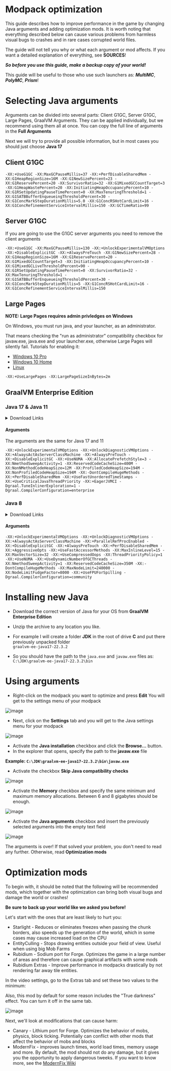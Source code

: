 # Modpack optimization
This guide describes how to improve performance in the game by changing Java arguments and adding optimization mods.
It is worth noting that everything described below can cause various problems from harmless visual bugs to crashes and in rare cases corrupted world files. 

The guide will not tell you why or what each argument or mod affects. If you want a detailed explanation of everything, see **SOURCES**!

_**So before you use this guide, make a backup copy of your world!**_

This guide will be useful to those who use such launchers as: _**MultiMC**_, _**PolyMC**_, _**Prism**_!
# Selecting Java arguments
Arguments can be divided into several parts: Client G1GC, Server G1GC, Large Pages, GraalVM Arguments. They can be applied individually, but we recommend using them all at once.
You can copy the full line of arguments in the **Full Arguments**

Next we will try to provide all possible information, but in most cases you should just choose **Java 17**
## Client G1GC
```
-XX:+UseG1GC -XX:MaxGCPauseMillis=37 -XX:+PerfDisableSharedMem -XX:G1HeapRegionSize=16M -XX:G1NewSizePercent=23 -XX:G1ReservePercent=20 -XX:SurvivorRatio=32 -XX:G1MixedGCCountTarget=3 -XX:G1HeapWastePercent=20 -XX:InitiatingHeapOccupancyPercent=10 -XX:G1RSetUpdatingPauseTimePercent=0 -XX:MaxTenuringThreshold=1 -XX:G1SATBBufferEnqueueingThresholdPercent=30 -XX:G1ConcMarkStepDurationMillis=5.0 -XX:G1ConcRSHotCardLimit=16 -XX:G1ConcRefinementServiceIntervalMillis=150 -XX:GCTimeRatio=99
```

## Server G1GC
If you are going to use the G1GC server arguments you need to remove the client arguments
```
-XX:+UseG1GC -XX:MaxGCPauseMillis=130 -XX:+UnlockExperimentalVMOptions -XX:+DisableExplicitGC -XX:+AlwaysPreTouch -XX:G1NewSizePercent=28 -XX:G1HeapRegionSize=16M -XX:G1ReservePercent=20 -XX:G1MixedGCCountTarget=3 -XX:InitiatingHeapOccupancyPercent=10 -XX:G1MixedGCLiveThresholdPercent=90 -XX:G1RSetUpdatingPauseTimePercent=0 -XX:SurvivorRatio=32 -XX:MaxTenuringThreshold=1 -XX:G1SATBBufferEnqueueingThresholdPercent=30 -XX:G1ConcMarkStepDurationMillis=5 -XX:G1ConcRSHotCardLimit=16 -XX:G1ConcRefinementServiceIntervalMillis=150
```

## Large Pages
**NOTE: Large Pages requires admin privledges on Windows**

On Windows, you must run java, and your launcher, as an administrator. 

That means checking the "run as administrator" compatibility checkbox for javaw.exe, java.exe and your launcher.exe, otherwise Large Pages will silently fail.
Tutorials for enabling it:
* [Windows 10 Pro](https://www.chaoticafractals.com/manual/getting-started/enabling-large-page-support-windows)
* [Windows 10 Home](https://awesomeprojectsxyz.blogspot.com/2017/11/windows-10-home-how-to-enable-lock.html?m=1)
* [Linux](https://kstefanj.github.io/2021/05/19/large-pages-and-java.html)
```
-XX:+UseLargePages -XX:LargePageSizeInBytes=2m
```

## GraalVM Enterprise Edition
### Java 17 & Java 11
<details>
  <summary>Download Links</summary>
Java 17 Links
  
- [Windows AMD64 (64-bit)](https://oca.opensource.oracle.com/gds/GRAALVM_EE_JAVA17_22_3_1/graalvm-ee-java17-windows-amd64-22.3.1.zip)
- [Linux AMD64 (64-bit)](https://oca.opensource.oracle.com/gds/GRAALVM_EE_JAVA17_22_3_1/graalvm-ee-java17-linux-amd64-22.3.1.tar.gz)
- [Linux AARCH64 (ARM 64-bit)](https://oca.opensource.oracle.com/gds/GRAALVM_EE_JAVA17_22_3_1/graalvm-ee-java17-linux-aarch64-22.3.1.tar.gz)
- [Mac AMD64 (64-bit)](https://oca.opensource.oracle.com/gds/GRAALVM_EE_JAVA17_22_3_1/graalvm-ee-java17-darwin-amd64-22.3.1.tar.gz)

Java 11 Links

* [Windows AMD64 (64-bit)](https://oca.opensource.oracle.com/gds/GRAALVM_EE_JAVA11_22_3_1/graalvm-ee-java11-windows-amd64-22.3.1.zip)
* [Linux AMD64 (64-bit)](https://oca.opensource.oracle.com/gds/GRAALVM_EE_JAVA11_22_3_1/graalvm-ee-java11-linux-amd64-22.3.1.tar.gz)
* [Linux AARCH64 (ARM 64-bit)](https://oca.opensource.oracle.com/gds/GRAALVM_EE_JAVA11_22_3_1/graalvm-ee-java11-linux-aarch64-22.3.1.tar.gz)
* [Mac AMD64 (64-bit)](https://oca.opensource.oracle.com/gds/GRAALVM_EE_JAVA11_22_3_1/graalvm-ee-java11-darwin-amd64-22.3.1.tar.gz)
</details>

#### Arguments
The arguments are the same for Java 17 and 11
```
-XX:+UnlockExperimentalVMOptions -XX:+UnlockDiagnosticVMOptions -XX:+AlwaysActAsServerClassMachine -XX:+AlwaysPreTouch -XX:+DisableExplicitGC -XX:+UseNUMA -XX:AllocatePrefetchStyle=3 -XX:NmethodSweepActivity=1 -XX:ReservedCodeCacheSize=400M -XX:NonNMethodCodeHeapSize=12M -XX:ProfiledCodeHeapSize=194M -XX:NonProfiledCodeHeapSize=194M -XX:-DontCompileHugeMethods -XX:+PerfDisableSharedMem -XX:+UseFastUnorderedTimeStamps -XX:+UseCriticalJavaThreadPriority -XX:+EagerJVMCI -Dgraal.TuneInlinerExploration=1 -Dgraal.CompilerConfiguration=enterprise
```
### Java 8
<details>
  <summary>Download Links</summary>
  
* [Windows AMD64 (64-bit)](https://oca.opensource.oracle.com/gds/GRAALVM_EE_JAVA8_21_3_5/graalvm-ee-java8-windows-amd64-21.3.5.zip)
* [Linux AMD64 (64-bit)](https://oca.opensource.oracle.com/gds/GRAALVM_EE_JAVA8_21_3_5/graalvm-ee-java8-linux-amd64-21.3.5.tar.gz)
* [Mac AMD64 (64-bit)](https://oca.opensource.oracle.com/gds/GRAALVM_EE_JAVA8_21_3_5/graalvm-ee-java8-darwin-amd64-21.3.5.tar.gz)

</details>

#### Arguments
```
-XX:+UnlockExperimentalVMOptions -XX:+UnlockDiagnosticVMOptions -XX:+AlwaysActAsServerClassMachine -XX:+ParallelRefProcEnabled -XX:+DisableExplicitGC -XX:+AlwaysPreTouch -XX:+PerfDisableSharedMem -XX:+AggressiveOpts -XX:+UseFastAccessorMethods -XX:MaxInlineLevel=15 -XX:MaxVectorSize=32 -XX:+UseCompressedOops -XX:ThreadPriorityPolicy=1 -XX:+UseNUMA -XX:+UseDynamicNumberOfGCThreads -XX:NmethodSweepActivity=1 -XX:ReservedCodeCacheSize=350M -XX:-DontCompileHugeMethods -XX:MaxNodeLimit=240000 -XX:NodeLimitFudgeFactor=8000 -XX:+UseFPUForSpilling -Dgraal.CompilerConfiguration=community
```
# Installing new Java
* Download the correct version of Java for your OS from **GraalVM Enterprise Edition**

* Unzip the archive to any location you like.

* For example I will create a folder **JDK** in the root of drive **C** and put there previously unpacked folder<br> `graalvm-ee-java17-22.3.2`

* So you should have the path to the `java.exe` and `javaw.exe` files as: <br>`C:\JDK\graalvm-ee-java17-22.3.2\bin`

# Using arguments

* Right-click on the modpack you want to optimize and press **Edit** You will get to the settings menu of your modpack

![image](https://github.com/mllightitup/useful_things/assets/43480503/41894862-692c-4d4b-8155-3d6ca3930609)

* Next, click on the **Settings** tab and you will get to the Java settings menu for your modpack

![image](https://github.com/mllightitup/useful_things/assets/43480503/8b4a9b30-563e-4b12-b3ad-a2db31a1fea9)

* Activate the **Java installation** checkbox and click the **Browse...** button.
* In the explorer that opens, specify the path to the **javaw.exe** file

**Example: `C:\JDK\graalvm-ee-java17-22.3.2\bin\javaw.exe`**

* Activate the checkbox **Skip Java compatibility checks**

![image](https://github.com/mllightitup/useful_things/assets/43480503/05c3668a-eb0b-40ff-9a22-2e2de9037040)

* Activate the **Memory** checkbox and specify the same minimum and maximum memory allocations. Between 6 and 8 gigabytes should be enough.

![image](https://github.com/mllightitup/useful_things/assets/43480503/c5f73851-0787-4c42-90fa-7ad6aa561055)

* Activate the **Java arguments** checkbox and insert the previously selected arguments into the empty text field

![image](https://github.com/mllightitup/useful_things/assets/43480503/60bb066f-5df8-4878-b8cf-2bc58ec5fada)

The arguments is over! If that solved your problem, you don't need to read any further. Otherwise, read **Optimization mods**

# Optimization mods
To begin with, it should be noted that the following will be recommended mods, which together with the optimization can bring both visual bugs and damage the world or crashes!

**Be sure to back up your world like we asked you before!**

Let's start with the ones that are least likely to hurt you:

* Starlight - Reduces or eliminates freezes when passing the chunk borders, also speeds up the generation of the world, which in some cases may cause increased load on the CPU
* EntityCulling - Stops drawing entities outside your field of view. Useful when using big Mob Farms
* Rubidium - Sodium port for Forge. Optimizes the game in a large number of areas and therefore can cause graphical artifacts with some mods
* Rubidium Extras - Improve performance in modpacks drastically by not rendering far away tile entities.

In the video settings, go to the Extras tab and set these two values to the minimum:

Also, this mod by default for some reason includes the "True darkness" effect. You can turn it off in the same tab.

![image](https://github.com/mllightitup/useful_things/assets/43480503/be0bd84d-ebac-4063-858c-94504afecc09)

Next, we'll look at modifications that can cause harm:
* Canary - Lithium port for Forge. Optimizes the behavior of mobs, physics, block ticking. Potentially can conflict with other mods that affect the behavior of mobs and blocks
* ModernFix - improves launch times, world load times, memory usage and more. By default, the mod should not do any damage, but it gives you the opportunity to apply dangerous tweeks. If you want to know more, see the [ModernFix Wiki](https://github.com/embeddedt/ModernFix/wiki/Summary-of-Patches)
